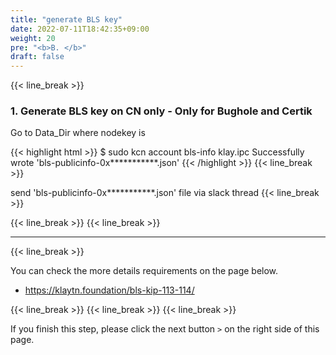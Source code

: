```yaml
---
title: "generate BLS key"
date: 2022-07-11T18:42:35+09:00
weight: 20
pre: "<b>B. </b>"
draft: false
---
```


{{< line_break >}}

### 1. Generate BLS key on CN only - Only for Bughole and Certik
Go to Data_Dir where nodekey is

{{< highlight html >}}
$ sudo kcn account bls-info klay.ipc
Successfully wrote 'bls-publicinfo-0x***********.json'
{{< /highlight >}}
{{< line_break >}}

send 'bls-publicinfo-0x***********.json' file via slack thread
{{< line_break >}}

{{< line_break >}}
{{< line_break >}}

---
{{< line_break >}}

You can check the more details requirements on the page below.
* https://klaytn.foundation/bls-kip-113-114/

{{< line_break >}}
{{< line_break >}}
{{< line_break >}}

If you finish this step, please click the next button ```>``` on the right side of this page.
